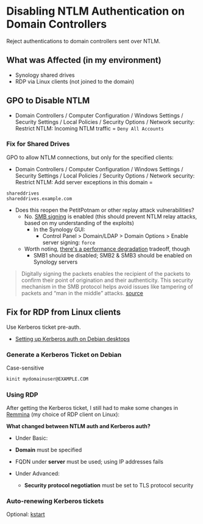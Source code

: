 # Disabling NTLM Authentication on Domain Controllers
Reject authentications to domain controllers sent over NTLM.

## What was Affected (in my environment)
- Synology shared drives
- RDP via Linux clients (not joined to the domain)

## GPO to Disable NTLM
- Domain Controllers / Computer Configuration / Windows Settings / Security Settings  / Local Policies / Security Options / Network security:  Restrict NTLM: Incoming NTLM traffic = `Deny All Accounts`

### Fix for Shared Drives
GPO to allow NTLM connections, but only for the specified clients:
- Domain Controllers / Computer Configuration / Windows Settings / Security Settings  / Local Policies / Security Options / Network security: Restrict NTLM: Add server exceptions in this domain =
```text
shareddrives
shareddrives.example.com
```

  - Does this reopen the PetitPotnam or other replay attack vulnerabilities?
    - No.  [SMB signing](https://kb.synology.com/en-global/DSM/tutorial/enable_smb_signing) is enabled (this should prevent NTLM relay attacks, based on my understanding of the exploits)
      - In the Synology GUI:
        - Control Panel > Domain/LDAP > Domain Options > Enable server signing: `force`
    - Worth noting, [there's a performance degradation](https://docs.microsoft.com/en-us/archive/blogs/josebda/the-basics-of-smb-signing-covering-both-smb1-and-smb2) tradeoff, though
      - SMB1 should be disabled; SMB2 & SMB3 should be enabled on Synology servers


> Digitally signing the packets enables the recipient of the packets to  confirm their point of origination and their authenticity. This security  mechanism in the SMB protocol helps avoid issues like tampering of  packets and “man in the middle” attacks. [source](https://docs.microsoft.com/en-us/archive/blogs/josebda/the-basics-of-smb-signing-covering-both-smb1-and-smb2)


## Fix for RDP from Linux clients
Use Kerberos ticket pre-auth.

- [Setting up Kerberos auth on Debian desktops](https://github.com/angela-d/brain-dump/blob/master/sysadmin/ansible/windows-hosts-setup.md#kerberos-setup-on-the-debianlocal-machine)

### Generate a Kerberos Ticket on Debian
Case-sensitive
```bash
kinit mydomainuser@EXAMPLE.COM
```

### Using RDP
After getting the Kerberos ticket, I still had to make some changes in [Remmina](https://remmina.org/) (my choice of RDP client on Linux):

**What changed between NTLM auth and Kerberos auth?**

 - Under Basic:
  - **Domain** must be specified
  - FQDN under **server** must be used; using IP addresses fails


  - Under Advanced:
    - **Security protocol negotiation** must be set to TLS protocol security

### Auto-renewing Kerberos tickets
Optional: [kstart](https://packages.debian.org/sid/kstart)
